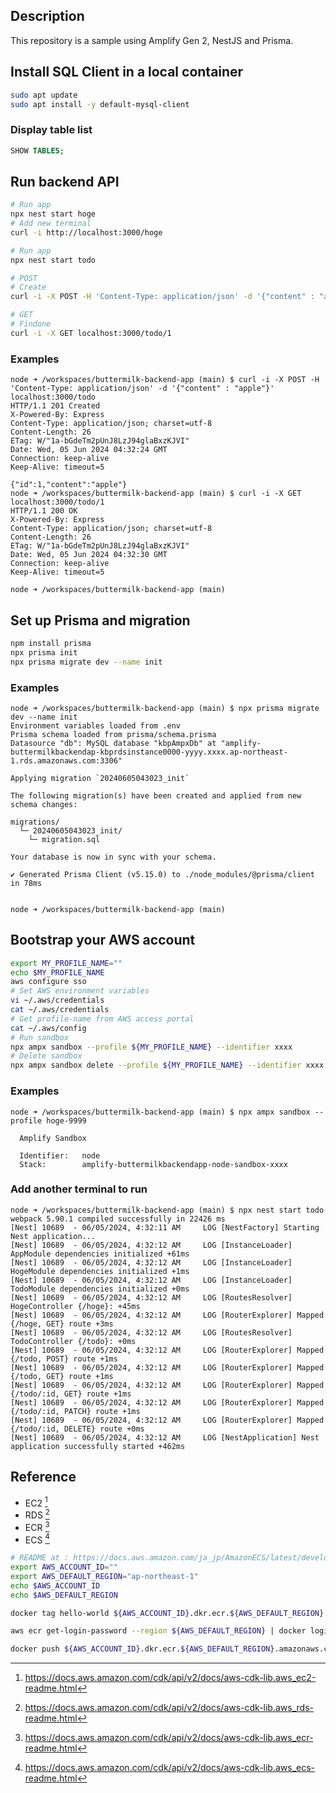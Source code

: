 ## Description

This repository is a sample using Amplify Gen 2, NestJS and Prisma.

## Install SQL Client in a local container

```bash
sudo apt update
sudo apt install -y default-mysql-client
```

### Display table list

```sql
SHOW TABLES;
```

## Run backend API

```bash
# Run app
npx nest start hoge
# Add new terminal
curl -i http://localhost:3000/hoge
```

```bash
# Run app
npx nest start todo
```

```bash
# POST
# Create
curl -i -X POST -H 'Content-Type: application/json' -d '{"content" : "apple"}' localhost:3000/todo

# GET
# Findone
curl -i -X GET localhost:3000/todo/1
```

### Examples

```bash: logs
node ➜ /workspaces/buttermilk-backend-app (main) $ curl -i -X POST -H 'Content-Type: application/json' -d '{"content" : "apple"}' localhost:3000/todo
HTTP/1.1 201 Created
X-Powered-By: Express
Content-Type: application/json; charset=utf-8
Content-Length: 26
ETag: W/"1a-bGdeTm2pUnJ8LzJ94glaBxzKJVI"
Date: Wed, 05 Jun 2024 04:32:24 GMT
Connection: keep-alive
Keep-Alive: timeout=5

{"id":1,"content":"apple"}
node ➜ /workspaces/buttermilk-backend-app (main) $ curl -i -X GET localhost:3000/todo/1
HTTP/1.1 200 OK
X-Powered-By: Express
Content-Type: application/json; charset=utf-8
Content-Length: 26
ETag: W/"1a-bGdeTm2pUnJ8LzJ94glaBxzKJVI"
Date: Wed, 05 Jun 2024 04:32:30 GMT
Connection: keep-alive
Keep-Alive: timeout=5

node ➜ /workspaces/buttermilk-backend-app (main)
```

## Set up Prisma and migration

```bash
npm install prisma
npx prisma init
npx prisma migrate dev --name init
```

### Examples

```bash: logs
node ➜ /workspaces/buttermilk-backend-app (main) $ npx prisma migrate dev --name init
Environment variables loaded from .env
Prisma schema loaded from prisma/schema.prisma
Datasource "db": MySQL database "kbpAmpxDb" at "amplify-buttermilkbackendap-kbprdsinstance0000-yyyy.xxxx.ap-northeast-1.rds.amazonaws.com:3306"

Applying migration `20240605043023_init`

The following migration(s) have been created and applied from new schema changes:

migrations/
  └─ 20240605043023_init/
    └─ migration.sql

Your database is now in sync with your schema.

✔ Generated Prisma Client (v5.15.0) to ./node_modules/@prisma/client in 78ms


node ➜ /workspaces/buttermilk-backend-app (main)
```

## Bootstrap your AWS account

```bash
export MY_PROFILE_NAME=""
echo $MY_PROFILE_NAME
aws configure sso
# Set AWS environment variables
vi ~/.aws/credentials
cat ~/.aws/credentials
# Get profile-name from AWS access portal
cat ~/.aws/config
# Run sandbox
npx ampx sandbox --profile ${MY_PROFILE_NAME} --identifier xxxx
# Delete sandbox
npx ampx sandbox delete --profile ${MY_PROFILE_NAME} --identifier xxxx
```

### Examples

```bash: logs
node ➜ /workspaces/buttermilk-backend-app (main) $ npx ampx sandbox --profile hoge-9999

  Amplify Sandbox

  Identifier:   node
  Stack:        amplify-buttermilkbackendapp-node-sandbox-xxxx
```

### Add another terminal to run

```bash: logs
node ➜ /workspaces/buttermilk-backend-app (main) $ npx nest start todo
webpack 5.90.1 compiled successfully in 22426 ms
[Nest] 10689  - 06/05/2024, 4:32:11 AM     LOG [NestFactory] Starting Nest application...
[Nest] 10689  - 06/05/2024, 4:32:12 AM     LOG [InstanceLoader] AppModule dependencies initialized +61ms
[Nest] 10689  - 06/05/2024, 4:32:12 AM     LOG [InstanceLoader] HogeModule dependencies initialized +1ms
[Nest] 10689  - 06/05/2024, 4:32:12 AM     LOG [InstanceLoader] TodoModule dependencies initialized +0ms
[Nest] 10689  - 06/05/2024, 4:32:12 AM     LOG [RoutesResolver] HogeController {/hoge}: +45ms
[Nest] 10689  - 06/05/2024, 4:32:12 AM     LOG [RouterExplorer] Mapped {/hoge, GET} route +3ms
[Nest] 10689  - 06/05/2024, 4:32:12 AM     LOG [RoutesResolver] TodoController {/todo}: +0ms
[Nest] 10689  - 06/05/2024, 4:32:12 AM     LOG [RouterExplorer] Mapped {/todo, POST} route +1ms
[Nest] 10689  - 06/05/2024, 4:32:12 AM     LOG [RouterExplorer] Mapped {/todo, GET} route +1ms
[Nest] 10689  - 06/05/2024, 4:32:12 AM     LOG [RouterExplorer] Mapped {/todo/:id, GET} route +1ms
[Nest] 10689  - 06/05/2024, 4:32:12 AM     LOG [RouterExplorer] Mapped {/todo/:id, PATCH} route +1ms
[Nest] 10689  - 06/05/2024, 4:32:12 AM     LOG [RouterExplorer] Mapped {/todo/:id, DELETE} route +0ms
[Nest] 10689  - 06/05/2024, 4:32:12 AM     LOG [NestApplication] Nest application successfully started +462ms
```

## Reference

- EC2 [^4]
- RDS [^3]
- ECR [^2]
- ECS [^1]

[^1]: https://docs.aws.amazon.com/cdk/api/v2/docs/aws-cdk-lib.aws_ecs-readme.html

[^2]: https://docs.aws.amazon.com/cdk/api/v2/docs/aws-cdk-lib.aws_ecr-readme.html

[^3]: https://docs.aws.amazon.com/cdk/api/v2/docs/aws-cdk-lib.aws_rds-readme.html

[^4]: https://docs.aws.amazon.com/cdk/api/v2/docs/aws-cdk-lib.aws_ec2-readme.html

```bash
# README at : https://docs.aws.amazon.com/ja_jp/AmazonECS/latest/developerguide/create-container-image.html#create-container-image-create-image
export AWS_ACCOUNT_ID=""
export AWS_DEFAULT_REGION="ap-northeast-1"
echo $AWS_ACCOUNT_ID
echo $AWS_DEFAULT_REGION

docker tag hello-world ${AWS_ACCOUNT_ID}.dkr.ecr.${AWS_DEFAULT_REGION}.amazonaws.com/hello-repository

aws ecr get-login-password --region ${AWS_DEFAULT_REGION} | docker login --username AWS --password-stdin ${AWS_ACCOUNT_ID}.dkr.ecr.${AWS_DEFAULT_REGION}.amazonaws.com

docker push ${AWS_ACCOUNT_ID}.dkr.ecr.${AWS_DEFAULT_REGION}.amazonaws.com/hello-repository
```
